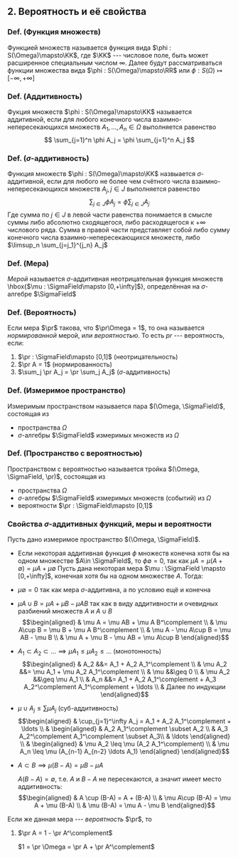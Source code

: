 ## 2. Вероятность и её свойства ##


### Def. (Функция множеств)
Функцией множеств называется функция вида $\phi : S(\Omega)\mapsto\KK$,
где $\KK$ --- числовое поле, быть может расширенное специальным числом $\infty$.
Далее будут рассматриваться функции множества вида
$\phi : S(\Omega)\mapsto\RR$ или $\phi : S(\Omega)\mapsto [-\infty,+\infty]$

### Def. (Аддитивность) ###
Фукция множеств $\phi : S(\Omega)\mapsto\KK$ называется аддитивной,
если для любого конечного числа
взаимно-непересекающихся множеств $A_{1}, \ldots, A_n \in \Omega$ выполняется равенство
$$ \sum_{j=1}^n \phi A_j = \phi \sum_{j=1}^n A_j $$

### Def. ($\sigma$-аддитивность) ###
Функция множеств $\phi : S(\Omega)\mapsto\KK$ назвыается $\sigma$-аддитивной,
если для любого не более чем счётного числа взаимно-непересекающихся множеств $A_{j}, j\in J$
выполняется равенство
$$ \sum_{j\in J} \phi A_{j} = \phi \sum_{j\in J} A_{j} $$
Где сумма по $j\in J$ в левой части равенства понимается в смысле
суммы либо абсолютно сходящегося,
либо расходящегося к $+\infty$ числового ряда.
Сумма в правой части представляет собой либо сумму конечного числа взаимно-непересекающихся множеств,
либо $\limsup_n \sum_{j=j_1}^{j_n} A_j$

### Def. (Мера) ###
*Мерой* называется $\sigma$-аддитивная неотрицательная функция множеств \hbox{$\mu : \SigmaField\mapsto [0,+\infty]$},
определённая на $\sigma$-алгебре $\SigmaField$

### Def. (Вероятность) ###
Если мера $\pr$ такова, что $\pr\Omega = 1$, то она называется *нормированной* мерой, или *вероятностью*.
То есть $pr$ --- вероятность, если:

1.  $\pr  : \SigmaField\mapsto [0,1]$  (неотрицательность)
2.  $\pr A = 1$                         (нормированность)
2.  $\sum_j \pr A_j = \pr \sum_j A_j$   ($\sigma$-аддитивность)

### Def. (Измеримое пространство) ###
Измеримым пространством называется пара $(\Omega, \SigmaField)$, состоящая из

* пространства $\Omega$
* $\sigma$-алгебры $\SigmaField$ измеримых множеств из $\Omega$

### Def. (Пространство с вероятностью) ###
Пространством с вероятностью называется тройка $(\Omega, \SigmaField, \pr)$, состоящая из

* пространства $\Omega$
* $\sigma$-алгебры $\SigmaField$ измеримых множеств (событий) из $\Omega$
* вероятности $\pr : \SigmaField\mapsto [0,1]$

### Свойства $\sigma$-аддитивных функций, меры и вероятности ###
Пусть дано измеримое пространство $(\Omega, \SigmaField)$.

* Если некоторая аддитивная функция $\phi$ множеств конечна хотя бы на одном множестве $A\in \SigmaField$,
  то $\phi\emptyset = 0$, так как $\mu A = \mu (A+\emptyset) = \mu A + \mu\emptyset$
Пусть дана некоторая мера $\mu : \SigmaField \mapsto [0,+\infty]$, конечная хотя бы на одном множестве $A$.
Тогда:

* $\mu\emptyset = 0$
  так как мера $\sigma$-аддитивна, а по условию ещё и конечна
* $\mu A\cup B = \mu A + \mu B - \mu AB$
  так как в виду аддитивности и очевидных разбиений множеств $A$ и $A\cup B$
    $$\begin{aligned}
      & \mu A       = \mu AB +  \mu A B^\complement \\
      & \mu A\cup B = \mu B  +  \mu A B^\complement \\
      & \mu A - \mu A\cup B = \mu AB - \mu B \\
      & \mu A + \mu B - \mu AB = \mu A\cup B
    \end{aligned}$$
* $A_{1}\subset A_{2} \subset\ldots \implies \mu A_{1} \leq \mu A_{2} \leq \ldots$ (монотонность)
    $$\begin{aligned}
      & A_2     &&= A_1 + A_2 A_1^\complement \\
      & \mu A_2 &&= \mu A_1 + \mu A_2 A_1^\complement \\
      & \mu     &&\geq 0 \\
      & \mu A_2 &&\geq \mu A_1 \\
      & A_n     &&= A_1 + A_2 A_1^\complement + A_3 A_2^\complement A_1^\complement + \ldots \\
      & Далее по индукции
    \end{aligned}$$
* $\mu \cup A_j \leq \sum \mu A_j$ (суб-аддитивность)
    $$\begin{aligned}
      & \cup_{j=1}^\infty A_j = A_1 + A_2 A_1^\complement + \ldots \\
      & \begin{aligned}
        & A_2 A_1^\complement \subset A_2 \\
        & A_3 A_2^\complement A_1^\complement \subset A_3\\
        & \ldots
        \end{aligned} \\
      & \begin{aligned}
          & \mu A_2 \leq \mu (A_2 A_1^\complement) \\
          & \mu A_n \leq \mu (A_{n-1} A_{n-2} \ldots A_1)
        \end{aligned}
      \end{aligned}$$
* $A \subset B \implies \mu (B - A) = \mu B - \mu A$
     
     $A (B-A) = \emptyset$, т.е. $A$ и $B-A$ не пересекаются, а значит имеет место аддитивность:
     $$\begin{aligned}
       & A \cup (B-A) = A + (B-A) \\
       & \mu A\cup (B-A) = \mu A + \mu (B-A) \\
       & \mu (B-A) = \mu A - \mu B
     \end{aligned}$$

Если же данная мера --- *вероятность* $\pr$, то

1.  $\pr A = 1 - \pr A^\complement$
    
    $1 = \pr \Omega = \pr A + \pr A^\complement$
